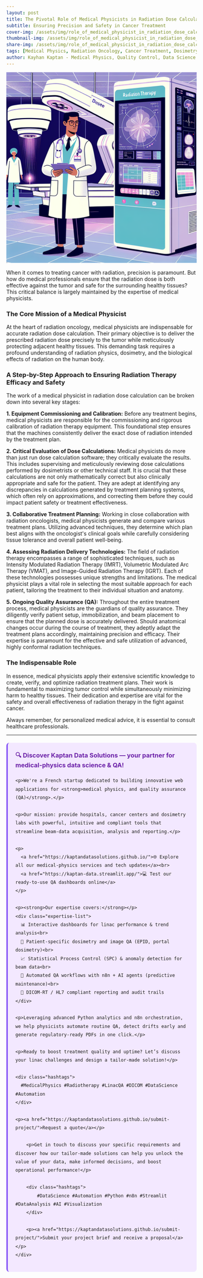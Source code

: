 ```yaml
---
layout: post
title: The Pivotal Role of Medical Physicists in Radiation Dose Calculation
subtitle: Ensuring Precision and Safety in Cancer Treatment
cover-img: /assets/img/role_of_medical_physicist_in_radiation_dose_calculation_cover.png
thumbnail-img: /assets/img/role_of_medical_physicist_in_radiation_dose_calculation.png
share-img: /assets/img/role_of_medical_physicist_in_radiation_dose_calculation.png
tags: [Medical Physics, Radiation Oncology, Cancer Treatment, Dosimetry, Quality Assurance, Patient Safety, Medical Devices]  
author: Kayhan Kaptan - Medical Physics, Quality Control, Data Science and Automation
---
```


[![](/assets/img/role_of_medical_physicist_in_radiation_dose_calculation.png)](https://www.youtube.com/channel/UCWkX7E-ImVbf0O3ocAW51wg)

When it comes to treating cancer with radiation, precision is paramount. But how do medical professionals ensure that the radiation dose is both effective against the tumor and safe for the surrounding healthy tissues? This critical balance is largely maintained by the expertise of medical physicists.

### The Core Mission of a Medical Physicist

At the heart of radiation oncology, medical physicists are indispensable for accurate radiation dose calculation. Their primary objective is to deliver the prescribed radiation dose precisely to the tumor while meticulously protecting adjacent healthy tissues. This demanding task requires a profound understanding of radiation physics, dosimetry, and the biological effects of radiation on the human body.

### A Step-by-Step Approach to Ensuring Radiation Therapy Efficacy and Safety

The work of a medical physicist in radiation dose calculation can be broken down into several key stages:

**1. Equipment Commissioning and Calibration:**
Before any treatment begins, medical physicists are responsible for the commissioning and rigorous calibration of radiation therapy equipment. This foundational step ensures that the machines consistently deliver the exact dose of radiation intended by the treatment plan.

**2. Critical Evaluation of Dose Calculations:**
Medical physicists do more than just run dose calculation software; they critically evaluate the results. This includes supervising and meticulously reviewing dose calculations performed by dosimetrists or other technical staff. It is crucial that these calculations are not only mathematically correct but also clinically appropriate and safe for the patient. They are adept at identifying any discrepancies in calculations generated by treatment planning systems, which often rely on approximations, and correcting them before they could impact patient safety or treatment effectiveness.

**3. Collaborative Treatment Planning:**
Working in close collaboration with radiation oncologists, medical physicists generate and compare various treatment plans. Utilizing advanced techniques, they determine which plan best aligns with the oncologist's clinical goals while carefully considering tissue tolerance and overall patient well-being.

**4. Assessing Radiation Delivery Technologies:**
The field of radiation therapy encompasses a range of sophisticated techniques, such as Intensity Modulated Radiation Therapy (IMRT), Volumetric Modulated Arc Therapy (VMAT), and Image-Guided Radiation Therapy (IGRT). Each of these technologies possesses unique strengths and limitations. The medical physicist plays a vital role in selecting the most suitable approach for each patient, tailoring the treatment to their individual situation and anatomy.

**5. Ongoing Quality Assurance (QA):**
Throughout the entire treatment process, medical physicists are the guardians of quality assurance. They diligently verify patient setup, immobilization, and beam placement to ensure that the planned dose is accurately delivered. Should anatomical changes occur during the course of treatment, they adeptly adapt the treatment plans accordingly, maintaining precision and efficacy. Their expertise is paramount for the effective and safe utilization of advanced, highly conformal radiation techniques.

### The Indispensable Role

In essence, medical physicists apply their extensive scientific knowledge to create, verify, and optimize radiation treatment plans. Their work is fundamental to maximizing tumor control while simultaneously minimizing harm to healthy tissues. Their dedication and expertise are vital for the safety and overall effectiveness of radiation therapy in the fight against cancer.

Always remember, for personalized medical advice, it is essential to consult healthcare professionals.

---

<html lang="en">
<head>
    <meta charset="UTF-8">
    <meta name="viewport" content="width=device-width, initial-scale=1.0">
    <title>Kaptan Data Solutions</title>
    <style>
        .citation {
            background-color: #f3e8ff;
            border-left: 4px solid #8b5cf6;
            padding: 20px;
            margin: 20px 0;
            border-radius: 8px;
            font-family: -apple-system, BlinkMacSystemFont, 'Segoe UI', Roboto, sans-serif;
            line-height: 1.6;
        }
        .citation h3 {
            color: #6b21a8;
            margin-top: 0;
        }
        .citation a {
            color: #7c3aed;
            text-decoration: none;
        }
        .citation a:hover {
            text-decoration: underline;
        }
        .expertise-list {
            margin: 15px 0;
        }
        .hashtags {
            font-weight: bold;
            color: #7c3aed;
            margin-top: 15px;
        }
    </style>
</head>
<body>
    <div class="citation">
        <h3>🔍 Discover Kaptan Data Solutions — your partner for medical-physics data science & QA!</h3>

    <p>We're a French startup dedicated to building innovative web applications for <strong>medical physics, and quality assurance (QA)</strong>.</p>

    <p>Our mission: provide hospitals, cancer centers and dosimetry labs with powerful, intuitive and compliant tools that streamline beam-data acquisition, analysis and reporting.</p>

    <p>
      <a href="https://kaptandatasolutions.github.io/">🌐 Explore all our medical-physics services and tech updates</a><br>
      <a href="https://kaptan-data.streamlit.app/">💻 Test our ready-to-use QA dashboards online</a>
    </p>

    <p><strong>Our expertise covers:</strong></p>
    <div class="expertise-list">
      📊 Interactive dashboards for linac performance & trend analysis<br>
      🔬 Patient-specific dosimetry and image QA (EPID, portal dosimetry)<br>
      📈 Statistical Process Control (SPC) & anomaly detection for beam data<br>
      🤖 Automated QA workflows with n8n + AI agents (predictive maintenance)<br>
      📑 DICOM-RT / HL7 compliant reporting and audit trails
    </div>

    <p>Leveraging advanced Python analytics and n8n orchestration, we help physicists automate routine QA, detect drifts early and generate regulatory-ready PDFs in one click.</p>

    <p>Ready to boost treatment quality and uptime? Let’s discuss your linac challenges and design a tailor-made solution!</p>

    <div class="hashtags">
      #MedicalPhysics #Radiotherapy #LinacQA #DICOM #DataScience #Automation
    </div>

    <p><a href="https://kaptandatasolutions.github.io/submit-project/">Request a quote</a></p>
        
        <p>Get in touch to discuss your specific requirements and discover how our tailor-made solutions can help you unlock the value of your data, make informed decisions, and boost operational performance!</p>
        
        <div class="hashtags">
            #DataScience #Automation #Python #n8n #Streamlit #DataAnalysis #AI #Visualization
        </div>
        
        <p><a href="https://kaptandatasolutions.github.io/submit-project/">Submit your project brief and receive a proposal</a></p>
    </div>
</body>
</html>